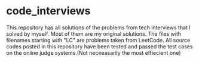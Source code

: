 # code_interviews


This repository has all solutions of the  problems from tech interviews that I solved by myself. Most of them are my original solutions.  The files with filenames starting with "LC" are problems taken from LeetCode. 
All source codes posted in this repository have been tested and passed the test cases on the online judge systems.(Not neceeasarily the most effiecient one) 




